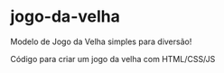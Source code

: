 # jogo-da-velha
Modelo de Jogo da Velha simples para diversão!


Código para criar um jogo da velha com HTML/CSS/JS
